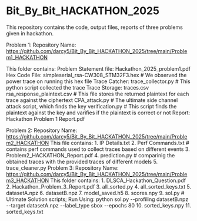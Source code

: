 # Bit_By_Bit_HACKATHON_2025

This repository contains the code, output files, reports of three problems given in hackathon.

Problem 1:
Repository Name: https://github.com/darcy5/Bit_By_Bit_HACKATHON_2025/tree/main/Problem1_HACKATHON

This folder contains:
  Problem Statement file: Hackathon_2025_problem1.pdf
  Hex Code File: simpleserial_rsa-CW308_STM32F3.hex     # We observed the power trace on running this hex file
  Trace Catcher: trace_collector.py                     # This python script collected the trace
  Trace Storage: traces.csv
  rsa_response_plaintext.csv                            # This file stores the returned plaintext for each trace against the ciphertext
  CPA_attack.py                                         # The ultimate side channel attack script, which finds the key
  verification.py                                       # This script finds the plaintext against the key and varifies if the plaintext is correct or not
  Report: Hackathon Problem 1 Report.pdf



  Problem 2:
  Repository Name: https://github.com/darcy5/Bit_By_Bit_HACKATHON_2025/tree/main/Problem2_HACKATHON
  This file contains:
    1. IP Details.txt
    2. Perf Commands.txt                          # contains perf commands used to collect traces based on different events
    3. Problem2_HACKATHON_Report.pdf
    4. prediction.py                              # comparinig the obtained traces with the provided traces of different models
    5. trace_cleaner.py
  Problem 3:
  Repository Name: https://github.com/darcy5/Bit_By_Bit_HACKATHON_2025/tree/main/Problem3_HACKATHON
  This folder contains:
    1.  DLSCA_Hackathon_Question.pdf
    2.  Hackathon_Problem_3_Report.pdf
    3.  all_sorted.py
    4.  all_sorted_keys.txt
    5.  datasetA.npz
    6.  datasetB.npz
    7.  model_saved.h5
    8.  scores.npy
    9.  sol.py                 # Ultimate Solution scripts; Run Using: python sol.py --profiling datasetB.npz --target datasetA.npz --label_type sbox --epochs 80
    10. sorted_keys.npy
    11. sorted_keys.txt
